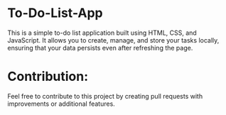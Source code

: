 # To-Do-List-App
This is a simple to-do list application built using HTML, CSS, and JavaScript. It allows you to create, manage, and store your tasks locally, ensuring that your data persists even after refreshing the page.

# Contribution:
Feel free to contribute to this project by creating pull requests with improvements or additional features.
